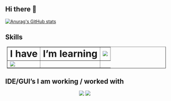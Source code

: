 ## Hi there 👋

<!--
**MariiaMysh/MariiaMysh** is a ✨ _special_ ✨ repository because its `README.md` (this file) appears on your GitHub profile.

Here are some ideas to get you started:

- 🔭 I’m currently working on ...
- 🌱 I’m currently learning ...
- 👯 I’m looking to collaborate on ...
- 🤔 I’m looking for help with ...
- 💬 Ask me about ...
- 📫 How to reach me: ...
- 😄 Pronouns: ...
- ⚡ Fun fact: ...
-->
[![Anurag's GitHub stats](https://github-readme-stats.vercel.app/api?username=MariiaMysh&show_icons=true)](https://github.com/anuraghazra/github-readme-stats)

## Skills

<table border="1px solid black" style="margin: 5px">
<tr>
<td>
<b style="font-size:30px">I have</b>
</td>
<td>
<b style="font-size:30px">I’m learning</b>
</td>
<td>
<img src="https://skillicons.dev/icons?i=git,github,gitlab&perline=3" />
</td>
<tr>
<td>
<img src="https://skillicons.dev/icons?i=py,r,matlab&perline=3" />
</td>
<td>
</tr>
</table>

## IDE/GUI’s I am working / worked with

<p align="center">
<img src="https://skillicons.dev/icons?i=anaconda,pycharm,vscode&perline=3" />
<img src="https://img.shields.io/badge/RStudio-75AADB?style=for-the-badge&logo=RStudio&logoColor=white" />
</p>
